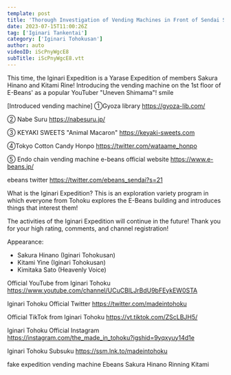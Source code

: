 ```yaml
---
template: post
title: 'Thorough Investigation of Vending Machines in Front of Sendai Station! [Fake Expedition]'
date: 2023-07-15T11:00:26Z
tag: ['Iginari Tankentai']
category: ['Iginari Tohokusan']
author: auto 
videoID: iScPnyWgcE8
subTitle: iScPnyWgcE8.vtt
---
```

This time, the Iginari Expedition is a Yarase Expedition of members Sakura Hinano and Kitami Rine! Introducing the vending machine on the 1st floor of E-Beans' as a popular YouTuber "Uneven Shimama"! smile

[Introduced vending machine]
①Gyoza library
https://gyoza-lib.com/

② Nabe Suru
https://nabesuru.jp/

③ KEYAKI SWEETS "Animal Macaron"
https://keyaki-sweets.com

④Tokyo Cotton Candy Honpo
https://twitter.com/wataame_honpo

⑤ Endo chain vending machine
e-beans official website
https://www.e-beans.jp/

ebeans twitter
https://twitter.com/ebeans_sendai?s=21


What is the Iginari Expedition? This is an exploration variety program in which everyone from Tohoku explores the E-Beans building and introduces things that interest them!

The activities of the Iginari Expedition will continue in the future! Thank you for your high rating, comments, and channel registration!

Appearance:

- Sakura Hinano (Iginari Tohokusan)
- Kitami Yine (Iginari Tohokusan)
- Kimitaka Sato (Heavenly Voice)


Official YouTube from Iginari Tohoku
https://www.youtube.com/channel/UCuCBILJrBdU9bFEykEW0STA

Iginari Tohoku Official Twitter
https://twitter.com/madeintohoku

Official TikTok from Iginari Tohoku
https://vt.tiktok.com/ZScLBJH5/

Iginari Tohoku Official Instagram
https://instagram.com/the_made_in_tohoku?igshid=9yqxyuy14d1e

Iginari Tohoku Subsuku
https://ssm.lnk.to/madeintohoku


fake expedition
vending machine 
Ebeans
Sakura Hinano
Rinning Kitami
